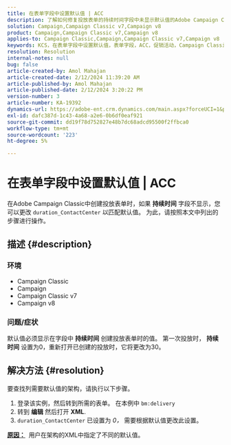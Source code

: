 ```yaml
---
title: 在表单字段中设置默认值 | ACC
description: 了解如何修复投放表单的持续时间字段中未显示默认值的Adobe Campaign Classic问题。
solution: Campaign,Campaign Classic v7,Campaign v8
product: Campaign,Campaign Classic v7,Campaign v8
applies-to: Campaign Classic,Campaign,Campaign Classic v7,Campaign v8
keywords: KCS，在表单字段中设置默认值，表单字段，ACC，促销活动，Campaign Classic，架构，XML
resolution: Resolution
internal-notes: null
bug: false
article-created-by: Amol Mahajan
article-created-date: 2/12/2024 11:39:20 AM
article-published-by: Amol Mahajan
article-published-date: 2/12/2024 3:20:22 PM
version-number: 3
article-number: KA-19392
dynamics-url: https://adobe-ent.crm.dynamics.com/main.aspx?forceUCI=1&pagetype=entityrecord&etn=knowledgearticle&id=e0d78559-9bc9-ee11-9079-6045bd006b4b
exl-id: dafc387d-1c43-4a68-a2e6-0b6df0eaf921
source-git-commit: dd19f78d752827e48b7dc68adcd95500f2ffbca0
workflow-type: tm+mt
source-wordcount: '223'
ht-degree: 5%

---
```


# 在表单字段中设置默认值 | ACC


在Adobe Campaign Classic中创建投放表单时，如果 <b>持续时间</b> 字段不显示，您可以更改 `duration_ContactCenter` 以匹配默认值。 为此，请按照本文中列出的步骤进行操作。

## 描述 {#description}


### <b>环境</b>

- Campaign Classic
- Campaign
- Campaign Classic v7
- Campaign v8




### <b>问题/症状</b>

默认值必须显示在字段中 <b>持续时间</b> 创建投放表单时的值。 第一次投放时， <b>持续时间</b> 设置为0，重新打开已创建的投放时，它将更改为30。


## 解决方法 {#resolution}


要查找列需要默认值的架构，请执行以下步骤。

1. 登录该实例，然后转到所需的表单。 在本例中 `bm:delivery`
2. 转到 <b>编辑</b> 然后打开 <b>XML</b>.
3. `duration_ContactCenter` 已设置为 *0，* 需要根据默认值更改此设置。




<b><u>原因：</u></b>  用户在架构的XML中指定了不同的默认值。
